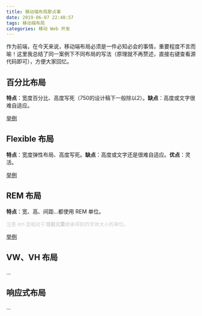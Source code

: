 ```yaml
---
title: 移动端布局那点事
date: 2019-06-07 22:48:57
tags: 移动端布局
categories: 移动 Web 开发
---
```


作为前端，在今天来说，移动端布局必须是一件必知必会的事情，重要程度不言而喻！这里我总结了同一案例下不同布局的写法（原理就不再赘述，直接右键查看源代码即可），方便大家回忆。

<!-- more -->

## 百分比布局

**特点**：宽度百分比、高度写死（750的设计稿下一般除以2）。**缺点**：高度或文字很难自适应。

<a href="/resource/demos/demo02/01_index.html">举例</a>

## Flexible 布局

**特点**：宽度弹性布局、高度写死。**缺点**：高度或文字还是很难自适应。**优点**：灵活。

<a href="/resource/demos/demo02/02_index.html">举例</a>

## REM 布局

**特点**：宽、高、间距...都使用 REM 单位。

<font color=#ccc size=2>注意 em 是相对于**当前元素**继承得到的字体大小的单位。</font>

<a href="/resource/demos/demo02/03_index.html">举例</a>

## VW、VH 布局

...

## 响应式布局

...